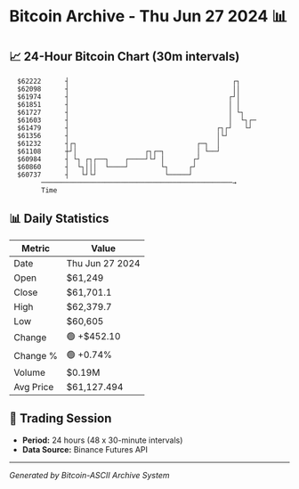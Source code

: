 # Bitcoin Archive - Thu Jun 27 2024 📊

## 📈 24-Hour Bitcoin Chart (30m intervals)

```
  $62222      ┤                                         ┌┐     
  $62098      ┤                                         ││     
  $61974      ┤                                        ┌┘│     
  $61851      ┤                                        │ │     
  $61727      ┤                                        │ └┐    
  $61603      ┤                                        │  └┐┌─ 
  $61479      ┤                                     ┌┐┌┘   └┘  
  $61356      ┤                                     │└┘        
  $61232      ┤┌┐                              ┌─┐  │          
  $61108      ┼┘│                 ┌┐┌─┐        │ └──┘          
  $60984      ┤ └┐ ┌┐┌──┐    ┌────┘└┘ │       ┌┘               
  $60860      ┤  └┐│││  └────┘        └┐     ┌┘                
  $60737      ┤   └┘└┘                 └─────┘                 
        ────────────────────────────────────────────────→
        Time
```

## 📊 Daily Statistics

| Metric | Value |
|--------|-------|
| Date | Thu Jun 27 2024 |
| Open | $61,249 |
| Close | $61,701.1 |
| High | $62,379.7 |
| Low | $60,605 |
| Change | 🟢 +$452.10 |
| Change % | 🟢 +0.74% |
| Volume | $0.19M |
| Avg Price | $61,127.494 |

## 📅 Trading Session

- **Period:** 24 hours (48 x 30-minute intervals)
- **Data Source:** Binance Futures API

---
*Generated by Bitcoin-ASCII Archive System*
